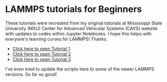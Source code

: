 # LAMMPS tutorials for Beginners

These tutorials were recreated from my original tutorials at Mississippi State University (MSU) Center for Advanced Vehicular Systems (CAVS) website with updates to codes within Jupyter Notebooks.  I hope this helps with everyone's learning curves for LAMMPS!  Thanks.

* [Click here to open Tutorial 1](LAMMPS-Tutorials-01.ipynb)
* [Click here to open Tutorial 2](LAMMPS-Tutorials-02.ipynb)
* [Click here to open Tutorial 3](LAMMPS-Tutorials-03.ipynb)

I've even tried to update the scripts here to some of the newer LAMMPS versions.  So far so good!
